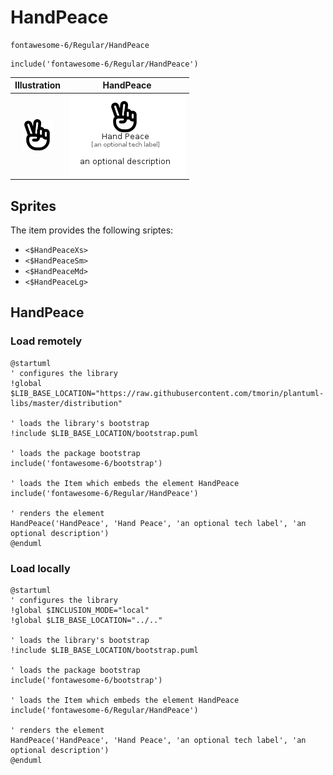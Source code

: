 # HandPeace


```text
fontawesome-6/Regular/HandPeace
```

```text
include('fontawesome-6/Regular/HandPeace')
```



| Illustration | HandPeace |
| :---: | :---: |
| ![illustration for Illustration](../../fontawesome-6/Regular/HandPeace.png) | ![illustration for HandPeace](../../fontawesome-6/Regular/HandPeace.Local.png) |



## Sprites
The item provides the following sriptes:

- `<$HandPeaceXs>`
- `<$HandPeaceSm>`
- `<$HandPeaceMd>`
- `<$HandPeaceLg>`





## HandPeace

### Load remotely
```plantuml
@startuml
' configures the library
!global $LIB_BASE_LOCATION="https://raw.githubusercontent.com/tmorin/plantuml-libs/master/distribution"

' loads the library's bootstrap
!include $LIB_BASE_LOCATION/bootstrap.puml

' loads the package bootstrap
include('fontawesome-6/bootstrap')

' loads the Item which embeds the element HandPeace
include('fontawesome-6/Regular/HandPeace')

' renders the element
HandPeace('HandPeace', 'Hand Peace', 'an optional tech label', 'an optional description')
@enduml
```

### Load locally
```plantuml
@startuml
' configures the library
!global $INCLUSION_MODE="local"
!global $LIB_BASE_LOCATION="../.."

' loads the library's bootstrap
!include $LIB_BASE_LOCATION/bootstrap.puml

' loads the package bootstrap
include('fontawesome-6/bootstrap')

' loads the Item which embeds the element HandPeace
include('fontawesome-6/Regular/HandPeace')

' renders the element
HandPeace('HandPeace', 'Hand Peace', 'an optional tech label', 'an optional description')
@enduml
```


